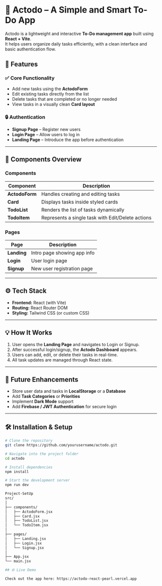 # 📝 Actodo – A Simple and Smart To-Do App  

Actodo is a lightweight and interactive **To-Do management app** built using **React + Vite**.  
It helps users organize daily tasks efficiently, with a clean interface and basic authentication flow.

## 🚀 Features  

### ✅ Core Functionality  
- Add new tasks using the **ActodoForm**  
- Edit existing tasks directly from the list  
- Delete tasks that are completed or no longer needed  
- View tasks in a visually clean **Card layout**

### 🔒 Authentication  
- **Signup Page** – Register new users  
- **Login Page** – Allow users to log in  
- **Landing Page** – Introduce the app before authentication  

---

## 🧩 Components Overview  

### Components  
| Component | Description |
|------------|-------------|
| **ActodoForm** | Handles creating and editing tasks |
| **Card** | Displays tasks inside styled cards |
| **TodoList** | Renders the list of tasks dynamically |
| **TodoItem** | Represents a single task with Edit/Delete actions |

### Pages  
| Page | Description |
|------|-------------|
| **Landing** | Intro page showing app info |
| **Login** | User login page |
| **Signup** | New user registration page |

---

## ⚙️ Tech Stack  
- **Frontend:** React (with Vite)  
- **Routing:** React Router DOM  
- **Styling:** Tailwind CSS (or custom CSS)  

---

## 💡 How It Works  
1. User opens the **Landing Page** and navigates to Login or Signup.  
2. After successful login/signup, the **Actodo Dashboard** appears.  
3. Users can add, edit, or delete their tasks in real-time.  
4. All task updates are managed through React state.  

---

## 🧠 Future Enhancements  
- Store user data and tasks in **LocalStorage** or a **Database**  
- Add **Task Categories** or **Priorities**  
- Implement **Dark Mode** support  
- Add **Firebase / JWT Authentication** for secure login  

---

## 🛠️ Installation & Setup  

```bash
# Clone the repository
git clone https://github.com/yourusername/actodo.git

# Navigate into the project folder
cd actodo

# Install dependencies
npm install

# Start the development server
npm run dev

Project-SetUp
src/
│
├── components/
│   ├── ActodoForm.jsx
│   ├── Card.jsx
│   ├── TodoList.jsx
│   └── TodoItem.jsx
│
├── pages/
│   ├── Landing.jsx
│   ├── Login.jsx
│   └── Signup.jsx
│
├── App.jsx
└── main.jsx

## 🌐 Live Demo

Check out the app here: https://actodo-react-pearl.vercel.app


